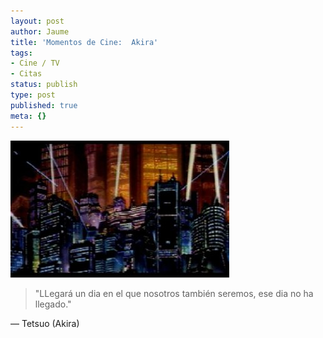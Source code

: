 ```yaml
---
layout: post
author: Jaume
title: 'Momentos de Cine:  Akira'
tags:
- Cine / TV
- Citas
status: publish
type: post
published: true
meta: {}
---
```

<img src="../images_posts/akira.jpg" alt="Akira" class="center"/>

<blockquote>"LLegará un dia en el que nosotros también seremos, ese dia no ha llegado."</blockquote>

&#8212; Tetsuo (Akira)
